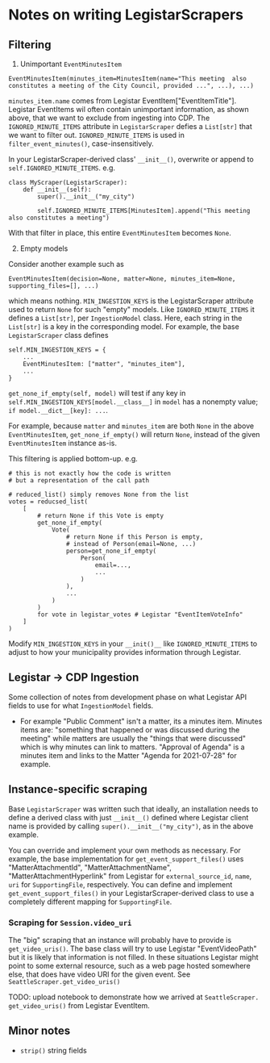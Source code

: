 # Notes on writing LegistarScrapers

## Filtering

1. Unimportant `EventMinutesItem`


`EventMinutesItem(minutes_item=MinutesItem(name="This meeting 
also constitutes a meeting of the City Council, provided ...", ...), ...)`

`minutes_item.name` comes from Legistar EventItem["EventItemTitle"]. Legistar 
EventItems wil often contain unimportant information, as shown above, that we 
want to exclude from ingesting into CDP. The `IGNORED_MINUTE_ITEMS` attribute in 
`LegistarScraper` 
defies a `List[str]` that we want to filter out. 
`IGNORED_MINUTE_ITEMS` is used in `filter_event_minutes()`, case-insensitively.

In your LegistarScraper-derived class' `__init__()`, overwrite or append to 
`self.IGNORED_MINUTE_ITEMS`. e.g.

```
class MyScraper(LegistarScraper):
    def __init__(self):
        super().__init__("my_city")

        self.IGNORED_MINUTE_ITEMS[MinutesItem].append("This meeting also constitutes a meeting")
```

With that filter in place, this entire `EventMinutesItem` becomes `None`.

2. Empty models

Consider another example such as

`EventMinutesItem(decision=None, matter=None, minutes_item=None, supporting_files=[], ...)`

which means nothing. `MIN_INGESTION_KEYS` is the LegistarScraper attribute used 
to return `None` for such "empty" models. Like `IGNORED_MINUTE_ITEMS` it defines a `List[str]`, 
per `IngestionModel` class. Here, each string in the `List[str]` is a key in the 
corresponding model. For example, the base `LegistarScraper` class defines

```
self.MIN_INGESTION_KEYS = {
    ...
    EventMinutesItem: ["matter", "minutes_item"],
    ...
}
```

`get_none_if_empty(self, model)` will test if any key in 
`self.MIN_INGESTION_KEYS[model.__class__]` in `model` has a nonempty value; 
`if model.__dict__[key]: ...`.

For example, because `matter` and `minutes_item` are both `None` in the above 
`EventMinutesItem`, `get_none_if_empty()` will return `None`, instead of the 
given `EventMinutesItem` instance as-is.

This filtering is applied bottom-up. e.g.
```
# this is not exactly how the code is written
# but a representation of the call path

# reduced_list() simply removes None from the list
votes = reducsed_list(
    [
        # return None if this Vote is empty
        get_none_if_empty(
            Vote(
                # return None if this Person is empty,
                # instead of Person(email=None, ...)
                person=get_none_if_empty(
                    Person(
                        email=...,
                        ...
                    )
                ),
                ...
            )
        )
        for vote in legistar_votes # Legistar "EventItemVoteInfo"
    ]
)
```

Modify `MIN_INGESTION_KEYS` in your `__init()__` like `IGNORED_MINUTE_ITEMS` to 
adjust to how your municipality provides information through Legistar.

## Legistar -> CDP Ingestion

Some collection of notes from development phase on what Legistar API fields to 
use for what `IngestionModel` fields.

- For example "Public Comment" isn't a matter, its a minutes item. Minutes items 
are: "something that happened or was discussed during the meeting" while matters 
are usually the "things that were discussed" which is why minutes can link to 
matters. "Approval of Agenda" is a minutes item and links to the Matter "Agenda 
for 2021-07-28" for example.

## Instance-specific scraping

Base `LegistarScraper` was written such that ideally, an installation needs to 
define a derived class with just `__init__()` defined where Legistar client name 
is provided by calling `super().__init__("my_city")`, as in the above example.

You can override and implement your own methods as necessary. For example, the base
implementation for `get_event_support_files()` uses "MatterAttachmentId", 
"MatterAttachmentName", "MatterAttachmentHyperlink" from Legistar for 
`external_source_id`, `name`, `uri` for `SupportingFile`, respectively. You can 
define and implement `get_event_support_files()` in your LegistarScraper-derived 
class to use a completely different mapping for `SupportingFile`.

### Scraping for `Session.video_uri`

The "big" scraping that an instance will probably have to provide is 
`get_video_uris()`. The base class will try to use Legistar "EventVideoPath" but 
it is likely that information is not filled. In these situations Legistar might 
point to some external resource, such as a web page hosted somewhere else, that 
does have video URI for the given event. See `SeattleScraper.get_video_uris()`

TODO: upload notebook to demonstrate how we arrived at `SeattleScraper.
get_video_uris()` from Legistar EventItem.

## Minor notes

- `strip()` string fields
